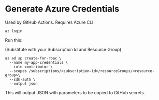# Generate Azure Credentials

Used by GitHub Actions. Requires Azure CLI.

```
az login
```

Run this: 

(Substitute with your Subscription Id and Resource Group)

```
az ad sp create-for-rbac \
  --name my-app-credentials \
  --role contributor \
  --scopes /subscriptions/<subscription-id>/resourceGroups/<resource-group>\
  --sdk-auth \
  --output json
```

This will output JSON with parameters to be copied to GitHub secrets.
